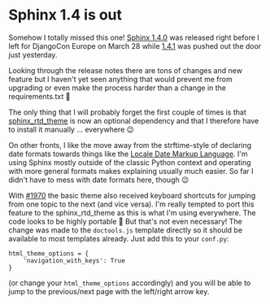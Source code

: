 # Sphinx 1.4 is out

Somehow I totally missed this
one! [Sphinx 1.4.0](http://www.sphinx-doc.org/en/stable/changes.html#release-1-4-released-mar-28-2016)
was released right before I left for DjangoCon Europe on March 28 while
[1.4.1](http://www.sphinx-doc.org/en/stable/changes.html#release-1-4-released-mar-28-2016)
was pushed out the door just yesterday.

Looking through the release notes there are tons of changes and new feature but
I haven't yet seen anything that would prevent me from upgrading or even make
the process harder than a change in the requirements.txt 💖

The only thing that I will probably forget the first couple of times is that
[sphinx\_rtd\_theme](https://pypi.python.org/pypi/sphinx_rtd_theme/) is now an
optional dependency and that I therefore have to install it manually ...
everywhere 😉

On other fronts, I like the move away from the strftime-style of declaring date
formats towards things like the
[Locale Date Markup Language](http://unicode.org/reports/tr35/tr35-dates.html#Date_Format_Patterns). I'm
using Sphinx mostly outside of the classic Python context and operating with
more general formats makes explaining usually much easier. So far I didn't have
to mess with date formats here, though 😉

With [#1970](https://github.com/sphinx-doc/sphinx/issues/1970) the basic theme
also received keyboard shortcuts for jumping from one topic to the next (and
vice versa). I'm really tempted to port this feature to the
sphinx\_rtd\_theme as this is what I'm using everywhere. The code looks to be
highly portable 💖 But that's not even necessary! The change was made to the
`doctools.js` template directly so it should be available to most templates
already. Just add this to your `conf.py`:

```
html_theme_options = {
    'navigation_with_keys': True
}
```

(or change your `html_theme_options` accordingly) and you will be able to jump
to the previous/next page with the left/right arrow key.
